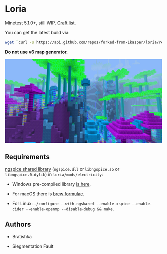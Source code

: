 # Loria

Minetest 5.1.0+, still WIP. [Craft list](manuals/craft_list.md).

You can get the latest build via:

```bash
wget `curl -s https://api.github.com/repos/forked-from-1kasper/loria/releases/latest | jq -r '.assets[0].browser_download_url'`
```

**Do not use v6 map generator.**

![Ingame screenshot](pictures/screenshot.jpg)

## Requirements

[ngspice shared library](http://ngspice.sourceforge.net/shared.html) (`ngspice.dll` or `libngspice.so` or `libngspice.0.dylib`) in `loria/mods/electricity`:

* Windows pre-compiled library [is here](https://sourceforge.net/projects/ngspice/files/ng-spice-rework/30/ngspice-30_dll_64.zip/download).

* For macOS there is [brew formulae](https://formulae.brew.sh/formula/libngspice).

* For Linux: `./configure --with-ngshared --enable-xspice --enable-cider --enable-openmp --disable-debug && make`.

## Authors

* Bratishka

* Siegmentation Fault

